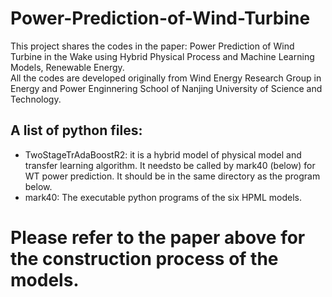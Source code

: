 # Power-Prediction-of-Wind-Turbine
This project shares the codes in the paper: Power Prediction of Wind Turbine in the Wake using Hybrid Physical Process and Machine Learning Models, Renewable Energy.<br>
All the codes are developed originally from Wind Energy Research Group in Energy and Power Enginnering School of Nanjing University of Science and Technology.
## A list of python files:
  * TwoStageTrAdaBoostR2: it is a hybrid model of physical model and transfer learning algorithm. It needsto be called by mark40 (below) for WT power prediction. It should be in the same directory as the program below. <br>
  * mark40: The executable python programs of the six HPML models.<br>
 # Please refer to the paper above for the construction process of the models. 
